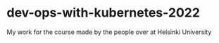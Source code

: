 # dev-ops-with-kubernetes-2022
My work for the course made by the people over at Helsinki University
